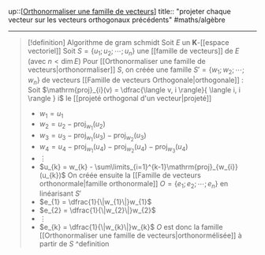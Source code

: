 up::[[Orthonormaliser une famille de vecteurs](Orthonormaliser-une-famille-de-vecteurs.md)]
title:: "projeter chaque vecteur sur les vecteurs orthogonaux précédents"
#maths/algèbre 

---

> [!definition] Algorithme de gram schmidt
> Soit $E$ un $\mathbf{K}$-[[espace vectoriel]]
> Soit $S = \{ u_{1}; u_{2}; \cdots; u_{n} \}$ une [[famille de vecteurs]] de $E$ (avec $n < \dim E$)
> Pour [[Orthonormaliser une famille de vecteurs|orthonormaliser]] $S$, on créée une famille $S' = \{ w_{1}; w_{2}; \cdots; w_{n} \}$ de vecteurs [[Famille de vecteurs Orthogonale|orthogonale]] :
> Soit $\mathrm{proj}_{i}(v) = \dfrac{\langle v, i \rangle}{ \langle i, i \rangle } i$ le [[projeté orthogonal d'un vecteur|projeté]]
>  - $w_{1} = u_{1}$
>  - $w_{2} = u_{2} - \mathrm{proj}_{w_{1}}(u_{2})$
>  - $w_{3} = u_{3} - \mathrm{proj}_{w_{1}}(u_{3}) - \mathrm{proj}_{w_{2}}(u_{3})$
>  - $w_{4} = u_{4} - \mathrm{proj}_{w_{1}}(u_{4}) - \mathrm{proj}_{w_{2}}(u_{4}) - \mathrm{proj}_{w_{3}}(u_{4})$
>  - $\vdots$
>  - $u_{k} = w_{k} - \sum\limits_{i=1}^{k-1}\mathrm{proj}_{w_{i}}(u_{k})$
> On créée ensuite la [[Famille de vecteurs orthonormale|famille orthonormale]]  $O = \{ e_{1}; e_{2}; \cdots; e_{n} \}$ en linéarisant $S'$
>  - $e_{1} = \dfrac{1}{\|w_{1}\|}w_{1}$
>  - $e_{2} = \dfrac{1}{\|w_{2}\|}w_{2}$
>  - $\vdots$
>  - $e_{k} = \dfrac{1}{\|w_{k}\|}w_{k}$
> $O$ est donc la famille [[Orthonormaliser une famille de vecteurs|orthonormélisée]] à partir de $S$ 
^definition

